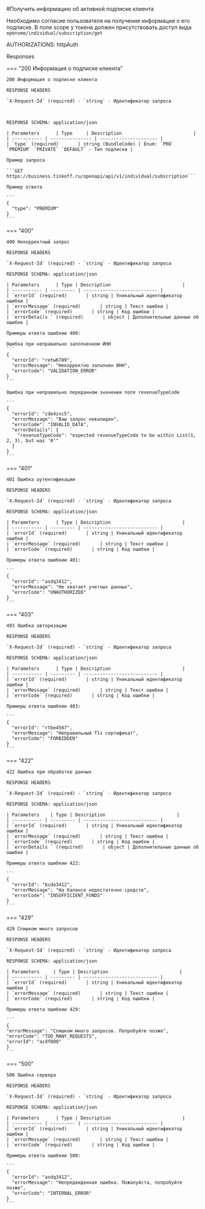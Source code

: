 #Получить информацию об активной подписке клиента

Необходимо согласие пользователя на получение информации о его подписке. В поле scope у токена должен присутствовать доступ вида ```opensme/individual/subscription/get```

AUTHORIZATIONS: httpAuth

Responses

=== "200 Информация о подписке клиента"

    200 Информация о подписке клиента

    RESPONSE HEADERS

    `X-Request-Id` (required) - `string` - Идентификатор запроса
    


    RESPONSE SCHEMA: application/json

    | Parameters      | Type     | Description                          |
    | ----------- | --------------- | --------------------- |
    | `type` (required)       | string (BundleCode) | Enum: `PRO` `PREMIUM` `PRIVATE` `DEFAULT` - Тип подписки |

    Пример запроса

    ```GET https://business.tinkoff.ru/openapi/api/v1/individual/subscription```

    Пример ответа

    ```
    {
      "type": "PREMIUM"
    }
    ```

 

=== "400"

    400 Некорректный запрос

    RESPONSE HEADERS

    `X-Request-Id` (required) - `string` - Идентификатор запроса

    RESPONSE SCHEMA: application/json

    | Parameters      | Type | Description                          |
    | ----------- | --------- | --------------------------- |
    | `errorId` (required)       | string | Уникальный идентификатор ошибки |
    | `errorMessage` (required)       | string | Текст ошибки |
    | `errorCode` (required)       | string | Код ошибки |
    | `errorDetails ` (required)       | object | Дополнительные данные об ошибке |

    Примеры ответа ошибкии 400:

    Ошибка при неправильно заполненном ИНН
    ```
    {
      "errorId": "retw6789",
      "errorMessage": "Некорректно заполнен ИНН",
      "errorCode": "VALIDATION_ERROR"
    }
    ```

    Ошибка при неправильно переданном значении поля revenueTypeCode

    ```
    {
      "errorId": "cde4zxc5",
      "errorMessage": "Ваш запрос невалиден",
      "errorCode": "INVALID_DATA",
      "errorDetails": {
        "revenueTypeCode": "expected revenueTypeCode to be within List(1, 2, 3), but was '0'"
      }
    }
    ```



=== "401"

    401 Ошибка аутентификации

    RESPONSE HEADERS

    `X-Request-Id` (required) - `string` - Идентификатор запроса

    RESPONSE SCHEMA: application/json

    | Parameters      | Type | Description                          |
    | ----------- | --------- | --------------------------- |
    | `errorId` (required)       | string | Уникальный идентификатор ошибки |
    | `errorMessage` (required)       | string | Текст ошибки |
    | `errorCode` (required)       | string | Код ошибки |

    Примеры ответа ошибкии 401:

    ```
    {
      "errorId": "asdq3412",
      "errorMessage": "Не хватает учетных данных",
      "errorCode": "UNAUTHORIZED"
    }
    ```

=== "403"

    403 Ошибка авторизации

    RESPONSE HEADERS

    `X-Request-Id` (required) - `string` - Идентификатор запроса

    RESPONSE SCHEMA: application/json

    | Parameters      | Type | Description                          |
    | ----------- | --------- | --------------------------- |
    | `errorId` (required)       | string | Уникальный идентификатор ошибки |
    | `errorMessage` (required)       | string | Текст ошибки |
    | `errorCode` (required)       | string | Код ошибки |

    Примеры ответа ошибкии 403:

    ```
    {
      "errorId": "rtbe4567",
      "errorMessage": "Неправильный Tls сертификат",
      "errorCode": "FORBIDDEN"
    }
    ```


=== "422"

    422 Ошибка при обработке данных

    RESPONSE HEADERS

    `X-Request-Id` (required) - `string` - Идентификатор запроса

    RESPONSE SCHEMA: application/json

    | Parameters    | Type | Description                          |
    | ----------- | --------- | --------------------------- |
    | `errorId` (required)       | string | Уникальный идентификатор ошибки |
    | `errorMessage` (required)       | string | Текст ошибки |
    | `errorCode` (required)       | string | Код ошибки |
    | `errorDetails ` (required)       | object | Дополнительные данные об ошибке |

    Примеры ответа ошибкии 422:

    ```
    {
      "errorId": "bcde3412",
      "errorMessage": "На балансе недостаточно средств",
      "errorCode": "INSUFFICIENT_FUNDS"
    }
    ```

=== "429"

    429 Слишком много запросов

    RESPONSE HEADERS

    `X-Request-Id` (required) - `string` - Идентификатор запроса

    RESPONSE SCHEMA: application/json

    | Parameters     | Type | Description                          |
    | ----------- | --------- | --------------------------- |
    | `errorId` (required)       | string | Уникальный идентификатор ошибки |
    | `errorMessage` (required)       | string | Текст ошибки |
    | `errorCode` (required)       | string | Код ошибки |

    Примеры ответа ошибкии 429:

    ```
    {
    "errorMessage": "Слишком много запросов. Попробуйте позже",
    "errorCode": "TOO_MANY_REQUESTS",
    "errorId": "acdf000"
    }
    ```

=== "500"

    500 Ошибка сервера

    RESPONSE HEADERS

    `X-Request-Id` (required) - `string` - Идентификатор запроса

    RESPONSE SCHEMA: application/json

    | Parameters      | Type | Description                          |
    | ----------- | --------- | --------------------------- |
    | `errorId` (required)       | string | Уникальный идентификатор ошибки |
    | `errorMessage` (required)       | string | Текст ошибки |
    | `errorCode` (required)       | string | Код ошибки |

    Примеры ответа ошибкии 500:

    ```
    {
      "errorId": "asdq3412",
      "errorMessage": "Непредвиденная ошибка. Пожалуйста, попробуйте позже",
      "errorCode": "INTERNAL_ERROR"
    }
    ```
